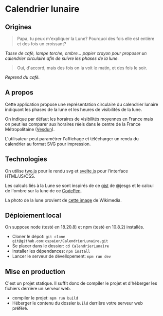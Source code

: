 # Calendrier lunaire

## Origines

> Papa, tu peux m'expliquer la Lune? Pourquoi des fois elle est entière et des fois un croissant?
  
   *Tasse de café, lampe torche, ombre... papier crayon pour proposer un calendrier circulaire afin de suivre les phases de la lune.*

> Oui, d'accord, mais des fois on la voit le matin, et des fois le soir.
   
   *Reprend du café.*

## A propos

Cette application propose une représentation circulaire du calendrier lunaire indiquant les phases de la lune et les heures de visibilités de la lune.

On indique par défaut les horaires de visibilités moyennes en France mais on peut les comparer aux horaires réels dans le centre de la France Métropolitaine ([Vesdun](https://fr.wikipedia.org/wiki/Vesdun)).

L'utilisateur peut paramétrer l'affichage et télécharger un rendu du calendrier au format SVG pour impression.


## Technologies

On utilise [two.js](https://two.js.org/) pour le rendu svg et [svelte.js](https://svelte.dev/) pour l'interface HTML/JS/CSS.

Les calculs liés à la Lune se sont inspirés de ce [gist](https://gist.github.com/jesgs/444d4c978c7b6687f09080260e1cd723) de @jesgs et le calcul de l'ombre sur la lune de ce [CodePen](https://codepen.io/cermi76/pen/poBOpBE).

La photo de la lune provient de [cette image](https://commons.wikimedia.org/wiki/File:FullMoon2020.tif) de Wikimedia.

## Déploiement local
On suppose node (testé en 18.20.8) et npm (testé en 10.8.2) installés.
- Cloner le dépot: `git clone git@github.com:cspaier/CalendrierLunaire.git`
- Se placer dans le dossier: `cd CalendrierLunaire`
- Installer les dépendances: `npm install`
- Lancer le serveur de dévellopement: `npm run dev`

## Mise en production
C'est un projet statique. Il suffit donc de compiler le projet et d'héberger les fichiers derrière un serveur web.

- compiler le projet: `npm run build`
- Héberger le contenu du dossier `build` derrière votre serveur web préféré.


